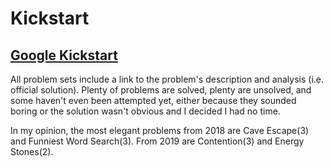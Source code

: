 # Kickstart

## [Google Kickstart](https://codingcompetitions.withgoogle.com/kickstart)

All problem sets include a link to the problem's description and analysis
(i.e. official solution). Plenty of problems are solved, plenty are unsolved,
and some haven't even been attempted yet, either because they sounded boring
or the solution wasn't obvious and I decided I had no time.

In my opinion, the most elegant problems from 2018 are Cave Escape(3) and
Funniest Word Search(3). From 2019 are Contention(3) and Energy Stones(2).
